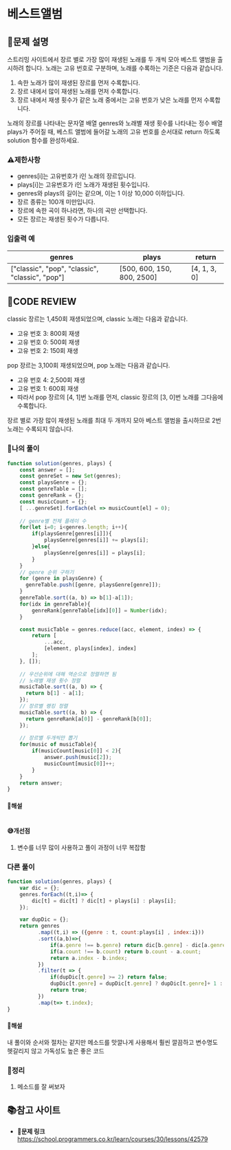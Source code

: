 # 베스트앨범

## **📝문제 설명**

스트리밍 사이트에서 장르 별로 가장 많이 재생된 노래를 두 개씩 모아 베스트 앨범을 출시하려 합니다. 노래는 고유 번호로 구분하며, 노래를 수록하는 기준은 다음과 같습니다.

1. 속한 노래가 많이 재생된 장르를 먼저 수록합니다.
2. 장르 내에서 많이 재생된 노래를 먼저 수록합니다.
3. 장르 내에서 재생 횟수가 같은 노래 중에서는 고유 번호가 낮은 노래를 먼저 수록합니다.

노래의 장르를 나타내는 문자열 배열 genres와 노래별 재생 횟수를 나타내는 정수 배열 plays가 주어질 때, 베스트 앨범에 들어갈 노래의 고유 번호를 순서대로 return 하도록 solution 함수를 완성하세요.

### **⚠제한사항**

- genres[i]는 고유번호가 i인 노래의 장르입니다.
- plays[i]는 고유번호가 i인 노래가 재생된 횟수입니다.
- genres와 plays의 길이는 같으며, 이는 1 이상 10,000 이하입니다.
- 장르 종류는 100개 미만입니다.
- 장르에 속한 곡이 하나라면, 하나의 곡만 선택합니다.
- 모든 장르는 재생된 횟수가 다릅니다.

### **입출력 예**

| genres                                          | plays                      | return       |
| ----------------------------------------------- | -------------------------- | ------------ |
| ["classic", "pop", "classic", "classic", "pop"] | [500, 600, 150, 800, 2500] | [4, 1, 3, 0] |

## **🧐CODE REVIEW**

classic 장르는 1,450회 재생되었으며, classic 노래는 다음과 같습니다.

- 고유 번호 3: 800회 재생
- 고유 번호 0: 500회 재생
- 고유 번호 2: 150회 재생

pop 장르는 3,100회 재생되었으며, pop 노래는 다음과 같습니다.

- 고유 번호 4: 2,500회 재생
- 고유 번호 1: 600회 재생
- 따라서 pop 장르의 [4, 1]번 노래를 먼저, classic 장르의 [3, 0]번 노래를 그다음에 수록합니다.

장르 별로 가장 많이 재생된 노래를 최대 두 개까지 모아 베스트 앨범을 출시하므로 2번 노래는 수록되지 않습니다.

### **🧾나의 풀이**

```js
function solution(genres, plays) {
    const answer = [];
    const genreSet = new Set(genres);
    const playsGenre = {};
    const genreTable = [];
    const genreRank = {};
    const musicCount = {};
    [ ...genreSet].forEach(el => musicCount[el] = 0);
    
    // genre별 전체 플레이 수
    for(let i=0; i<genres.length; i++){
        if(playsGenre[genres[i]]){
            playsGenre[genres[i]] += plays[i];
        }else{
            playsGenre[genres[i]] = plays[i];
        }
    }
    // genre 순위 구하기
    for (genre in playsGenre) {
      genreTable.push([genre, playsGenre[genre]]);
    }
    genreTable.sort((a, b) => b[1]-a[1]);
    for(idx in genreTable){
        genreRank[genreTable[idx][0]] = Number(idx);
    }

    const musicTable = genres.reduce((acc, element, index) => {
        return [
            ...acc,
            [element, plays[index], index]
        ];
    }, []);
    
    // 우선순위에 대해 역순으로 정렬하면 됨
    // 노래별 재생 횟수 정렬
    musicTable.sort((a, b) => {
      return b[1] - a[1];
    });
    // 장르별 랭킹 정렬
    musicTable.sort((a, b) => {
      return genreRank[a[0]] - genreRank[b[0]];
    });
    
    // 장르별 두개씩만 뽑기
    for(music of musicTable){
        if(musicCount[music[0]] < 2){
            answer.push(music[2]);
            musicCount[music[0]]++;
        }
    }
    return answer;
}
```

#### **📝해설**

```js
```

#### **😅개선점**

1. 변수를 너무 많이 사용하고 풀이 과정이 너무 복잡함

### **다른 풀이**

```js
function solution(genres, plays) {
    var dic = {};
    genres.forEach((t,i)=> {
        dic[t] = dic[t] ? dic[t] + plays[i] : plays[i];        
    });

    var dupDic = {};
    return genres
          .map((t,i) => ({genre : t, count:plays[i] , index:i}))
          .sort((a,b)=>{
              if(a.genre !== b.genre) return dic[b.genre] - dic[a.genre];
              if(a.count !== b.count) return b.count - a.count;
              return a.index - b.index;
          })
          .filter(t => {
              if(dupDic[t.genre] >= 2) return false;
              dupDic[t.genre] = dupDic[t.genre] ? dupDic[t.genre]+ 1 : 1;
              return true;
          })
          .map(t=> t.index);
}
```

#### **📝해설**

내 풀이와 순서와 절차는 같지만 메소드를 맛깔나게 사용해서 훨씬 깔끔하고 변수명도 헷갈리지 않고 가독성도 높은 좋은 코드

### **🔖정리**

1. 메소드를 잘 써보자

## 📚참고 사이트

- **🔗문제 링크**<br/>
https://school.programmers.co.kr/learn/courses/30/lessons/42579
